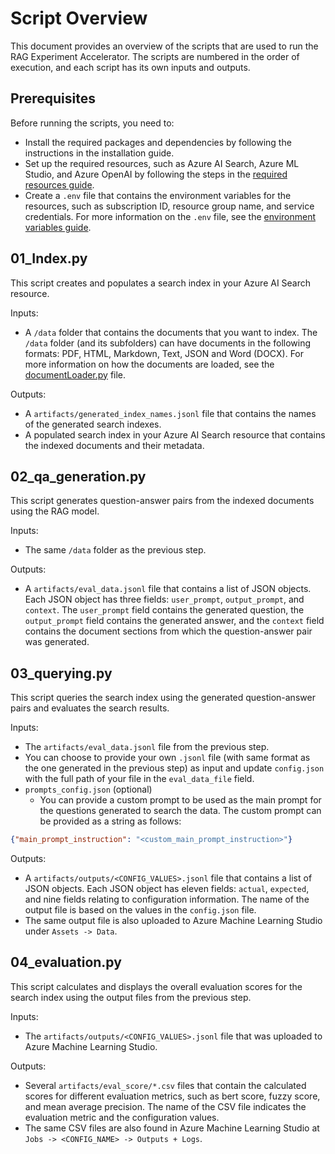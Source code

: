 # Script Overview

This document provides an overview of the scripts that are used to run the RAG Experiment Accelerator. The scripts are numbered in the order of execution, and each script has its own inputs and outputs.

## Prerequisites
Before running the scripts, you need to:

- Install the required packages and dependencies by following the instructions in the installation guide.
- Set up the required resources, such as Azure AI Search, Azure ML Studio, and Azure OpenAI by following the steps in the [required resources guide](/docs/environment-variables.md#required-resources).
- Create a `.env` file that contains the environment variables for the resources, such as subscription ID, resource group name, and service credentials. For more information on the `.env` file, see the [environment variables guide](/docs/environment-variables.md#environment-variables).

## 01_Index.py
This script creates and populates a search index in your Azure AI Search resource.

Inputs:

- A `/data` folder that contains the documents that you want to index. The `/data` folder (and its subfolders) can have documents in the following formats: PDF, HTML, Markdown, Text, JSON and Word (DOCX). For more information on how the documents are loaded, see the [documentLoader.py](/rag_experiment_accelerator/doc_loader/documentLoader.py) file.

Outputs:

- A `artifacts/generated_index_names.jsonl` file that contains the names of the generated search indexes.
- A populated search index in your Azure AI Search resource that contains the indexed documents and their metadata.

## 02_qa_generation.py
This script generates question-answer pairs from the indexed documents using the RAG model.

Inputs:

- The same `/data` folder as the previous step.

Outputs:

- A `artifacts/eval_data.jsonl` file that contains a list of JSON objects. Each JSON object has three fields: `user_prompt`, `output_prompt`, and `context`. The `user_prompt` field contains the generated question, the `output_prompt` field contains the generated answer, and the `context` field contains the document sections from which the question-answer pair was generated.

## 03_querying.py
This script queries the search index using the generated question-answer pairs and evaluates the search results.

Inputs:

- The `artifacts/eval_data.jsonl` file from the previous step.
- You can choose to provide your own `.jsonl` file (with same format as the one generated in the previous step) as input and update `config.json` with the full path of your file in the `eval_data_file` field.
- `prompts_config.json` (optional)
  - You can provide a custom prompt to be used as the main prompt for the questions generated to search the data. The custom prompt can be provided as a string as follows:

```json
{"main_prompt_instruction": "<custom_main_prompt_instruction>"}
```



Outputs:

- A `artifacts/outputs/<CONFIG_VALUES>.jsonl` file that contains a list of JSON objects. Each JSON object has eleven fields: `actual`, `expected`, and nine fields relating to configuration information. The name of the output file is based on the values in the `config.json` file.
- The same output file is also uploaded to Azure Machine Learning Studio under `Assets -> Data`.

## 04_evaluation.py
This script calculates and displays the overall evaluation scores for the search index using the output files from the previous step.

Inputs:

- The `artifacts/outputs/<CONFIG_VALUES>.jsonl` file that was uploaded to Azure Machine Learning Studio.

Outputs:

- Several `artifacts/eval_score/*.csv` files that contain the calculated scores for different evaluation metrics, such as bert score, fuzzy score, and mean average precision. The name of the CSV file indicates the evaluation metric and the configuration values.
- The same CSV files are also found in Azure Machine Learning Studio at `Jobs -> <CONFIG_NAME> -> Outputs + Logs`.
